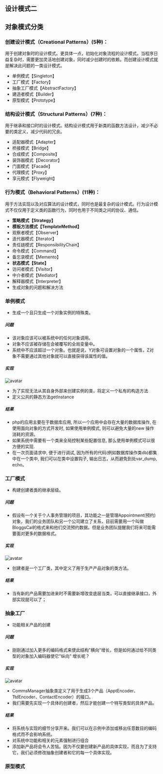 ## 设计模式二

## 对象模式分类
### 创建设计模式（Creational Patterns）(5种)：
用于创建对象时的设计模式。更具体一点，初始化对象流程的设计模式。当程序日益复杂时，需要更加灵活地创建对象，同时减少创建时的依赖。而创建设计模式就是解决此问题的一类设计模式。

- 单例模式【Singleton】
- 工厂模式【Factory】
- 抽象工厂模式【AbstractFactory】
- 建造者模式【Builder】
- 原型模式【Prototype】
  
### 结构设计模式（Structural Patterns）(7种)：
用于继承和接口时的设计模式。结构设计模式用于新类的函数方法设计，减少不必要的类定义，减少代码的冗余。

- 适配器模式【Adapter】
- 桥接模式【Bridge】
- 合成模式【Composite】
- 装饰器模式【Decorator】
- 门面模式【Facade】
- 代理模式【Proxy】
- 享元模式【Flyweight】
### 行为模式（Behavioral Patterns）(11种)：
用于方法实现以及对应算法的设计模式，同时也是最复杂的设计模式。行为设计模式不仅仅用于定义类的函数行为，同时也用于不同类之间的协议、通信。

- **策略模式【Strategy】**
- **模板方法模式【TemplateMethod】**
- 观察者模式【Observer】
- 迭代器模式【Iterator】
- 责任链模式【ResponsibilityChain】
- 命令模式【Command】
- 备忘录模式【Memento】
- **状态模式【State】**
- 访问者模式【Visitor】
- 中介者模式【Mediator】
- 解释器模式【Interpreter】
- 生成对象的问题和解决方法


### 单例模式
- 生成一个且只生成一个对象实例的特殊类。
##### 问题
- 该对象应该可以被系统中的任何对象调用。
- 对象不应该被存储在会被覆写的全局变量中。
- 系统中不应该超过一个对象。也就是说，Y对象可设置对象的一个属性，Z对象不需要通过其他对象就可以直接获得该属性的值。
##### 实现
![avatar](./images/单例模式.png)
- 为了实现无法从其自身外部来创建实例的类，将定义一个私有的构造方法
- 定义公共的静态方法getInstance
##### 结果
- php的应用主要在于数据库应用, 所以一个应用中会存在大量的数据库操作, 在使用面向对象的方式开发时, 如果使用单例模式, 则可以避免大量的new 操作消耗的资源。
- 如果系统中需要有一个类来全局控制某些配置信息, 那么使用单例模式可以很方便的实现.
- 在一次页面请求中, 便于进行调试, 因为所有的代码(例如数据库操作类db)都集中在一个类中, 我们可以在类中设置钩子, 输出日志，从而避免到处var_dump, echo。

### 工厂模式
- 构建创建者类的继承层级。
##### 问题
- 假设有一个关于个人事务管理的项目，其功能之一是管理Appointment(预约)对象，我们的业务团队和另一个公司建立了关系，目前需要用一个叫做BloggsCal的格式来和他们交流预约数据。但是业务团队提醒我们将来可能需要面对更多的数据格式。

##### 实现
![avatar](./images/工厂模式.png)
- 创建者是一个工厂类，其中定义了用于生产产品对象的类方法。
##### 结果
- 当有新的产品需要加进来时不需要新增改变底层当类，可以直接继承接口，外部实现就可以了；


### 抽象工厂
- 功能相关产品的创建
##### 问题
- 刚刚通过加入更多的编码格式来使此结构"横向"增长，但是如何通过给不同类型的对象加入编码器使它"纵向"
增长呢？
##### 实现
![avatar](./images/抽象工厂.png)
- CommsManager抽象类定义了用于生成3个产品（ApptEncoder、TtdEncoder、ContactEncoder）的接口。
- 我们需要先实现一个具体的创建者，然后才能创建一个特写类型的具体产品。
##### 结果
- 将系统与实现的细节分享开来。我们可以在示例中添加或移出任意数目的编码格式而不会影响系统。
- 对系统中功能和相关的元素强制进行组合
- 添加新产品将会令人苦恼。因为不仅要创建新产品的具体实现，而且为了支持它，我们必须修改抽象创建者和它的每一个具体实现。


### 原型模式